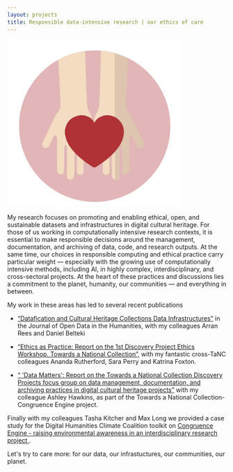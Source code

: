 ```yaml
---
layout: projects
title: Responsible data-intensive research | our ethics of care
---
```


<a href="https://www.ukri.org/councils/ahrc/"><img src="../images/responsible.jpg" width="400"/></a>



My research focuses on promoting and enabling ethical, open, and sustainable datasets and infrastructures in digital cultural heritage. For those of us working in computationally intensive research contexts, it is essential to make responsible decisions around the management, documentation, and archiving of data, code, and research outputs. At the same time, our choices in responsible computing and ethical practice carry particular weight — especially with the growing use of computationally intensive methods, including AI, in highly complex, interdisciplinary, and cross-sectoral projects. At the heart of these practices and discussions lies a commitment to the planet, humanity, our communities — and everything in between.


My work in these areas has led to several recent publications 

- <a href="doi.org/10.5334/johd.277">“Datafication and Cultural Heritage Collections Data Infrastructures”</a> in the Journal of Open Data in the Humanities, with my colleagues Arran Rees and Daniel Belteki

- <a href="doi.org/10.5281/ZENODO.13683142"> “Ethics as Practice: Report on the 1st Discovery Project Ethics Workshop. Towards a National Collection”</a>, with my fantastic cross-TaNC colleagues Ananda Rutherford, Sara Perry and Katrina Foxton.

- <a href="doi.org/10.5281/ZENODO.14006955">“ 'Data Matters': Report on the Towards a National Collection Discovery Projects focus group on data management, documentation, and archiving practices in digital cultural heritage projects”</a> with my colleague Ashley Hawkins, as part of the Towards a National Collection- Congruence Engine project. 

Finally with my colleagues Tasha Kitcher and Max Long we provided a case study for the Digital Humanities Climate Coalition toolkit on  <a href="https://sas-dhrh.github.io/dhcc-toolkit/toolkit/case-studies.html#case-study-4-congruence-engine---raising-environmental-awareness-in-an-interdisciplinary-research-project"> Congruence Engine - raising environmental awareness in an interdisciplinary research project </a>.


Let's try to care more: for our data, our infrastuctures, our communities, our planet.

